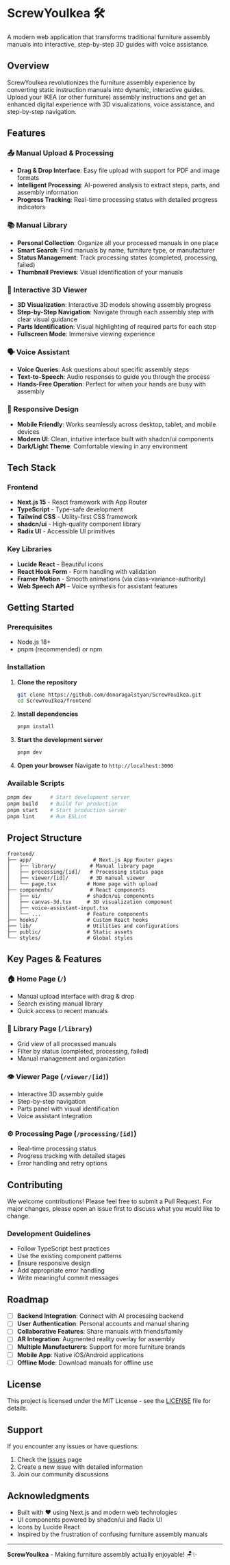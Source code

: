 # ScrewYouIkea 🛠️

A modern web application that transforms traditional furniture assembly manuals into interactive, step-by-step 3D guides with voice assistance.

## Overview

ScrewYouIkea revolutionizes the furniture assembly experience by converting static instruction manuals into dynamic, interactive guides. Upload your IKEA (or other furniture) assembly instructions and get an enhanced digital experience with 3D visualizations, voice assistance, and step-by-step navigation.

## Features

### 📤 Manual Upload & Processing
- **Drag & Drop Interface**: Easy file upload with support for PDF and image formats
- **Intelligent Processing**: AI-powered analysis to extract steps, parts, and assembly information
- **Progress Tracking**: Real-time processing status with detailed progress indicators

### 📚 Manual Library
- **Personal Collection**: Organize all your processed manuals in one place
- **Smart Search**: Find manuals by name, furniture type, or manufacturer
- **Status Management**: Track processing states (completed, processing, failed)
- **Thumbnail Previews**: Visual identification of your manuals

### 🎯 Interactive 3D Viewer
- **3D Visualization**: Interactive 3D models showing assembly progress
- **Step-by-Step Navigation**: Navigate through each assembly step with clear visual guidance
- **Parts Identification**: Visual highlighting of required parts for each step
- **Fullscreen Mode**: Immersive viewing experience

### 🗣️ Voice Assistant
- **Voice Queries**: Ask questions about specific assembly steps
- **Text-to-Speech**: Audio responses to guide you through the process
- **Hands-Free Operation**: Perfect for when your hands are busy with assembly

### 📱 Responsive Design
- **Mobile Friendly**: Works seamlessly across desktop, tablet, and mobile devices
- **Modern UI**: Clean, intuitive interface built with shadcn/ui components
- **Dark/Light Theme**: Comfortable viewing in any environment

## Tech Stack

### Frontend
- **Next.js 15** - React framework with App Router
- **TypeScript** - Type-safe development
- **Tailwind CSS** - Utility-first CSS framework
- **shadcn/ui** - High-quality component library
- **Radix UI** - Accessible UI primitives

### Key Libraries
- **Lucide React** - Beautiful icons
- **React Hook Form** - Form handling with validation
- **Framer Motion** - Smooth animations (via class-variance-authority)
- **Web Speech API** - Voice synthesis for assistant features

## Getting Started

### Prerequisites
- Node.js 18+ 
- pnpm (recommended) or npm

### Installation

1. **Clone the repository**
   ```bash
   git clone https://github.com/donaragalstyan/ScrewYouIkea.git
   cd ScrewYouIkea/frontend
   ```

2. **Install dependencies**
   ```bash
   pnpm install
   ```

3. **Start the development server**
   ```bash
   pnpm dev
   ```

4. **Open your browser**
   Navigate to `http://localhost:3000`

### Available Scripts

```bash
pnpm dev      # Start development server
pnpm build    # Build for production
pnpm start    # Start production server
pnpm lint     # Run ESLint
```

## Project Structure

```
frontend/
├── app/                    # Next.js App Router pages
│   ├── library/           # Manual library page
│   ├── processing/[id]/   # Processing status page
│   ├── viewer/[id]/       # 3D manual viewer
│   └── page.tsx          # Home page with upload
├── components/            # React components
│   ├── ui/               # shadcn/ui components
│   ├── canvas-3d.tsx     # 3D visualization component
│   ├── voice-assistant-input.tsx
│   └── ...               # Feature components
├── hooks/                # Custom React hooks
├── lib/                  # Utilities and configurations
├── public/               # Static assets
└── styles/               # Global styles
```

## Key Pages & Features

### 🏠 Home Page (`/`)
- Manual upload interface with drag & drop
- Search existing manual library
- Quick access to recent manuals

### 📖 Library Page (`/library`)
- Grid view of all processed manuals
- Filter by status (completed, processing, failed)
- Manual management and organization

### 👁️ Viewer Page (`/viewer/[id]`)
- Interactive 3D assembly guide
- Step-by-step navigation
- Parts panel with visual identification
- Voice assistant integration

### ⚙️ Processing Page (`/processing/[id]`)
- Real-time processing status
- Progress tracking with detailed stages
- Error handling and retry options

## Contributing

We welcome contributions! Please feel free to submit a Pull Request. For major changes, please open an issue first to discuss what you would like to change.

### Development Guidelines
- Follow TypeScript best practices
- Use the existing component patterns
- Ensure responsive design
- Add appropriate error handling
- Write meaningful commit messages

## Roadmap

- [ ] **Backend Integration**: Connect with AI processing backend
- [ ] **User Authentication**: Personal accounts and manual sharing
- [ ] **Collaborative Features**: Share manuals with friends/family  
- [ ] **AR Integration**: Augmented reality overlay for assembly
- [ ] **Multiple Manufacturers**: Support for more furniture brands
- [ ] **Mobile App**: Native iOS/Android applications
- [ ] **Offline Mode**: Download manuals for offline use

## License

This project is licensed under the MIT License - see the [LICENSE](LICENSE) file for details.

## Support

If you encounter any issues or have questions:
1. Check the [Issues](https://github.com/donaragalstyan/ScrewYouIkea/issues) page
2. Create a new issue with detailed information
3. Join our community discussions

## Acknowledgments

- Built with ❤️ using Next.js and modern web technologies
- UI components powered by shadcn/ui and Radix UI
- Icons by Lucide React
- Inspired by the frustration of confusing furniture assembly manuals

---

**ScrewYouIkea** - Making furniture assembly actually enjoyable! 🪑✨
